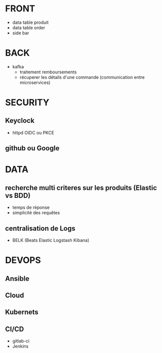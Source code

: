 # FRONT
* data table produit
* data table order
* side bar

# BACK
* kafka
  * traitement remboursements
  * récuperer les détails d'une commande (communication entre microservices)


# SECURITY
## Keyclock
  * httpd OIDC ou PKCE
## github ou Google


# DATA
## recherche multi criteres sur les produits (Elastic vs BDD)
  * temps de réponse 
  * simplicité des requêtes
## centralisation de Logs
  * BELK (Beats Elastic Logstash Kibana)


# DEVOPS
## Ansible
## Cloud
## Kubernets
## CI/CD
  * gitlab-ci
  * Jenkins